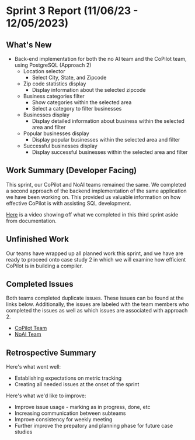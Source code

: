 # Sprint 3 Report (11/06/23 - 12/05/2023)

## What's New
 * Back-end implementation for both the no AI team and the CoPilot team, using PostgreSQL (Approach 2)
	* Location selector
		* Select City, State, and Zipcode
	* Zip code statistics display
		* Display information about the selected zipcode
	* Business categories filter
		* Show categories within the selected area
		* Select a category to filter businesses
	* Businesses display
		* Display detailed information about business within the selected area and filter
	* Popular businesses display
		* Display popular businesses within the selected area and filter
	* Successful businesses display
		* Display successful businesses within the selected area and filter


## Work Summary (Developer Facing)
This sprint, our CoPilot and NoAI teams remained the same. We completed a second approach of the backend implementation of the same application we have been working on. This provided us valuable information on how effective CoPilot is with assisting SQL development.


[Here]() is a video showing off what we completed in this third sprint aside from documentation.

## Unfinished Work
Our teams have wrapped up all planned work this sprint, and we have are ready to proceed onto case study 2 in which we will examine how efficient CoPilot is in building a compiler. 

## Completed Issues
Both teams completed duplicate issues. These issues can be found at the links below. Additionally, the issues are labeled with the team members who completed the issues as well as which issues are associated with approach 2.
* [CoPilot Team](https://github.com/orgs/WSUCptSCapstone-F23-S24/projects/30/views/1)
* [NoAI Team](https://github.com/orgs/WSUCptSCapstone-F23-S24/projects/29/views/2)

 
## Retrospective Summary
Here's what went well:
  * Establishing expectations on metric tracking
  * Creating all needed issues at the onset of the sprint
 
Here's what we'd like to improve:
   * Improve issue usage - marking as in progress, done, etc
   * Increasing communication between subteams
   * Improve consistency for weekly meeting
   * Further improve the prepatory and planning phase for future case studies


